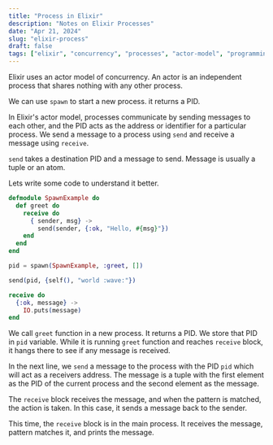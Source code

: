 ```yaml
---
title: "Process in Elixir"
description: "Notes on Elixir Processes"
date: "Apr 21, 2024"
slug: "elixir-process"
draft: false
tags: ["elixir", "concurrency", "processes", "actor-model", "programming", "otp"]
---
```


Elixir uses an actor model of concurrency. An actor is an independent process that shares nothing with any other process.

We can use `spawn` to start a new process. it returns a PID.

In Elixir's actor model, processes communicate by sending messages to each other, and the PID acts as the address or identifier for a particular process. We send a message to a process using `send` and receive a message using `receive`.

`send` takes a destination PID and a message to send. Message is usually a tuple or an atom.

Lets write some code to understand it better.

```elixir
defmodule SpawnExample do
  def greet do
    receive do
      { sender, msg} ->
        send(sender, {:ok, "Hello, #{msg}"})
    end
  end
end

pid = spawn(SpawnExample, :greet, [])

send(pid, {self(), "world :wave:"})

receive do
  {:ok, message} ->
    IO.puts(message)
end
```

We call `greet` function in a new process. It returns a PID. We store that PID in `pid` variable. While it is running `greet` function and reaches `receive` block, it hangs there to see if any message is received.

In the next line, we `send` a message to the process with the PID `pid` which will act as a receivers address. The message is a tuple with the first element as the PID of the current process and the second element as the message.

The `receive` block receives the message, and when the pattern is matched, the action is taken. In this case, it sends a message back to the sender.

This time, the `receive` block is in the main process. It receives the message, pattern matches it, and prints the message.
